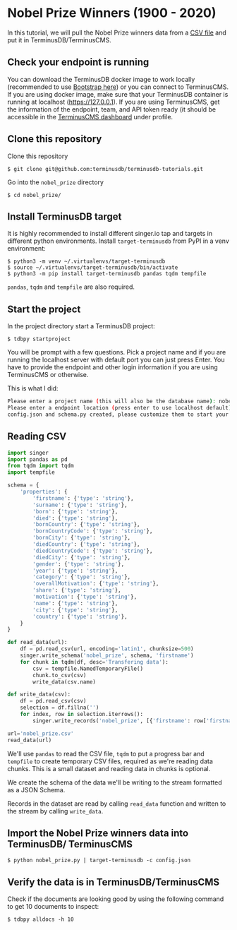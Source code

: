 # Nobel Prize Winners (1900 - 2020)

In this tutorial, we will pull the Nobel Prize winners data from a [CSV file](https://www.kaggle.com/rishidamarla/nobel-prize-winners-19002020) and put it in TerminusDB/TerminusCMS.

## Check your endpoint is running

You can download the TerminusDB docker image to work locally (recommended to use [Bootstrap here](https://github.com/terminusdb/terminusdb-bootstrap)) or you can connect to TerminusCMS. If you are using docker image, make sure that your TerminusDB container is running at localhost (https://127.0.0.1). If you are using TerminusCMS, get the information of the endpoint, team, and API token ready (it should be accessible in the [TerminusCMS dashboard](https://dashboard.terminusdb.com/) under profile.

## Clone this repository

Clone this repository

```
$ git clone git@github.com:terminusdb/terminusdb-tutorials.git
```

Go into the `nobel_prize` directory

```
$ cd nobel_prize/
```

## Install TerminusDB target

It is highly recommended to install different singer.io tap and targets in different python environments. Install `target-terminusdb` from PyPI in a venv environment:

```
$ python3 -m venv ~/.virtualenvs/target-terminusdb
$ source ~/.virtualenvs/target-terminusdb/bin/activate
$ python3 -m pip install target-terminusdb pandas tqdm tempfile
```

`pandas`, `tqdm` and `tempfile` are also required.

## Start the project

In the project directory start a TerminusDB project:

```
$ tdbpy startproject
```

You will be prompt with a few questions. Pick a project name and if you are running the localhost server with default port you can just press Enter. You have to provide the endpoint and other login information if you are using TerminusCMS or otherwise.

This is what I did:

```bash
Please enter a project name (this will also be the database name): nobel_prize
Please enter a endpoint location (press enter to use localhost default) [http://127.0.0.1:6363/]:
config.json and schema.py created, please customize them to start your project.
```

## Reading CSV

```python
import singer
import pandas as pd
from tqdm import tqdm
import tempfile

schema = {
    'properties': {
        'firstname': {'type': 'string'},
        'surname': {'type': 'string'},
        'born': {'type': 'string'},
        'died': {'type': 'string'},
        'bornCountry': {'type': 'string'},
        'bornCountryCode': {'type': 'string'},
        'bornCity': {'type': 'string'},
        'diedCountry': {'type': 'string'},
        'diedCountryCode': {'type': 'string'},
        'diedCity': {'type': 'string'},
        'gender': {'type': 'string'},
        'year': {'type': 'string'},
        'category': {'type': 'string'},
        'overallMotivation': {'type': 'string'},
        'share': {'type': 'string'},
        'motivation': {'type': 'string'},
        'name': {'type': 'string'},
        'city': {'type': 'string'},
        'country': {'type': 'string'},
    }
}

def read_data(url):
    df = pd.read_csv(url, encoding='latin1', chunksize=500)
    singer.write_schema('nobel_prize', schema, 'firstname')
    for chunk in tqdm(df, desc='Transfering data'):
        csv = tempfile.NamedTemporaryFile()
        chunk.to_csv(csv)
        write_data(csv.name)

def write_data(csv):
    df = pd.read_csv(csv)
    selection = df.fillna('')
    for index, row in selection.iterrows():
        singer.write_records('nobel_prize', [{'firstname': row['firstname'], 'surname': row['surname'], 'born': row['born'], 'died': row['died'], 'bornCountry': row['bornCountry'], 'bornCountryCode': row['bornCountryCode'], 'bornCity': row['bornCity'], 'diedCountry': row['diedCountry'], 'diedCountryCode': row['diedCountryCode'], 'diedCity': row['diedCity'], 'gender': row['gender'], 'year': str(row['year']), 'category': row['category'], 'overallMotivation': row['overallMotivation'], 'share': str(row['share']), 'motivation': row['motivation'], 'name': row['name'], 'city': row['city'], 'country': row['country']}])

url='nobel_prize.csv'
read_data(url)
```

We'll use `pandas` to read the CSV file, `tqdm` to put a progress bar and `tempfile` to create temporary CSV files, required as we're reading data chunks. This is a small dataset and reading data in chunks is optional.

We create the schema of the data we'll be writing to the stream formatted as a JSON Schema.

Records in the dataset are read by calling `read_data` function and written to the stream by calling `write_data`.

## Import the Nobel Prize winners data into TerminusDB/ TerminusCMS

```
$ python nobel_prize.py | target-terminusdb -c config.json
```

## Verify the data is in TerminusDB/TerminusCMS

Check if the documents are looking good by using the following command to get 10 documents to inspect:

```
$ tdbpy alldocs -h 10
```
